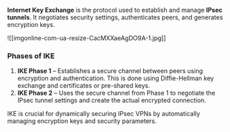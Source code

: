 **Internet Key Exchange** is the protocol used to establish and manage **IPsec tunnels**. It negotiates security settings, authenticates peers, and generates encryption keys.

![[imgonline-com-ua-resize-CacMXXaeAgDO9A-1.jpg]]
### **Phases of IKE**

1. **IKE Phase 1** – Establishes a secure channel between peers using encryption and authentication. This is done using Diffie-Hellman key exchange and certificates or pre-shared keys.
2. **IKE Phase 2** – Uses the secure channel from Phase 1 to negotiate the IPsec tunnel settings and create the actual encrypted connection.

IKE is crucial for dynamically securing IPsec VPNs by automatically managing encryption keys and security parameters.